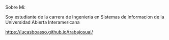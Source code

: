 Sobre Mi:

Soy estudiante de la carrera de Ingenieria en Sistemas de Informacion de la Universidad Abierta Interamericana

https://lucasboasso.github.io/trabajosuai/